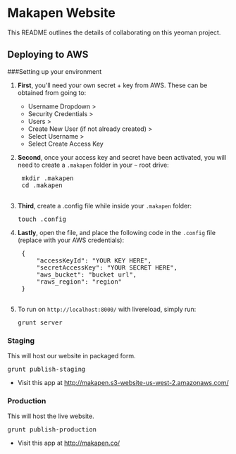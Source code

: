 # Makapen Website

This README outlines the details of collaborating on this yeoman project.

## Deploying to AWS

###Setting up your environment
1. **First**, you'll need your own secret + key from AWS. These can be obtained from going to:

	* Username Dropdown >
	* Security Credentials >
	* Users >
	* Create New User (if not already created) >
	* Select Username >
	* Select Create Access Key


2. **Second**, once your access key and secret have been activated, you will need to create a `.makapen` folder in your `~` root drive:

	<pre>
	mkdir .makapen
	cd .makapen
	</pre>

3. **Third**, create a .config file while inside your `.makapen` folder:

	<pre>touch .config</pre>

4. **Lastly**, open the file, and place the following code in the `.config` file (replace with your AWS credentials):
	<pre>
	{
		"accessKeyId": "YOUR KEY HERE",
		"secretAccessKey": "YOUR SECRET HERE",
		"aws_bucket": "bucket url",
		"raws_region": "region"
	}
	</pre>

5. To run on `http://localhost:8000/` with livereload, simply run:
	<pre>grunt server</pre>



### Staging

This will host our website in packaged form.

<pre>grunt publish-staging</pre>

* Visit this app at <a href="http://makapen.s3-website-us-west-2.amazonaws.com/">http://makapen.s3-website-us-west-2.amazonaws.com/</a>

### Production

This will host the live website.
<pre>grunt publish-production</pre>

* Visit this app at <a href="http://makapen.co/">http://makapen.co/</a>
